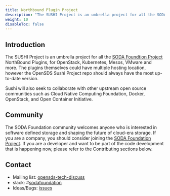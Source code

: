 ```yaml
---
title: Northbound Plugin Project
description: "The SUSHI Project is an umbrella project for all the SODA Foundation NorthBound Plugins"
weight: 10
disableToc: false
---
```


## Introduction

The SUSHI Project is an umbrella project for all the [SODA Foundtion Project](https://sodafoundation.io/) NorthBound Plugins, for OpenStack, Kubernetes, Mesos, VMware and more. The plugins themselves could have multiple hosting location, however the OpenSDS Sushi Project repo should always have the most up-to-date version.

Sushi will also seek to collaborate with other upstream open source communities such as Cloud Native Computing Foundation, Docker, OpenStack, and Open Container Initiative.

## Community

The SODA Foundation community welcomes anyone who is interested in software defined storage and shaping the future of cloud-era storage. If you are a company, you should consider joining the [SODA Foundation Project](https://sodafoundation.io/). If you are a developer and want to be part of the code development that is happening now, please refer to the Contributing sections below.


## Contact

* Mailing list: [opensds-tech-discuss](https://lists.opensds.io/mailman/listinfo/opensds-tech-discuss)
* slack: #[sodafoundation](https://sodafoundation.io/slack)
* Ideas/Bugs: [issues](https://github.com/sodafoundation/nbp/issues)
